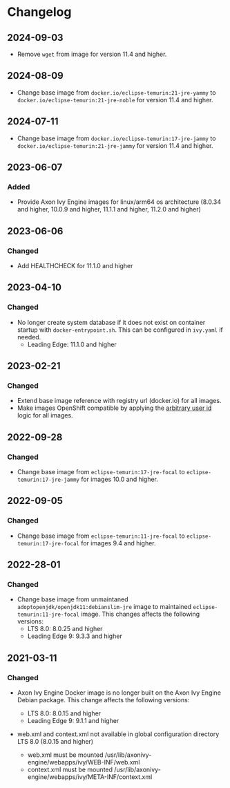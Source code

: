 # Changelog

## 2024-09-03

- Remove `wget` from image for version 11.4 and higher.

## 2024-08-09

- Change base image from `docker.io/eclipse-temurin:21-jre-yammy` to `docker.io/eclipse-temurin:21-jre-noble` for version 11.4 and higher.

## 2024-07-11

- Change base image from `docker.io/eclipse-temurin:17-jre-jammy` to `docker.io/eclipse-temurin:21-jre-jammy` for version 11.4 and higher.

## 2023-06-07

### Added

- Provide Axon Ivy Engine images for linux/arm64 os architecture (8.0.34 and higher, 10.0.9 and higher, 11.1.1 and higher, 11.2.0 and higher)

## 2023-06-06

### Changed

- Add HEALTHCHECK for 11.1.0 and higher

## 2023-04-10

### Changed

- No longer create system database if it does not exist on container startup with `docker-entrypoint.sh`. This can be configured in `ivy.yaml` if needed.
  - Leading Edge: 11.1.0 and higher

## 2023-02-21

### Changed

- Extend base image reference with registry url (docker.io) for all images.
- Make images OpenShift compatible by applying the [arbitrary user id](https://docs.openshift.com/container-platform/4.12/openshift_images/create-images.html#images-create-guide-openshift_create-images) logic for all images.

## 2022-09-28

### Changed

- Change base image from `eclipse-temurin:17-jre-focal` to `eclipse-temurin:17-jre-jammy` for images 10.0 and higher.

## 2022-09-05

### Changed

- Change base image from `eclipse-temurin:11-jre-focal` to `eclipse-temurin:17-jre-focal` for images 9.4 and higher.

## 2022-28-01

### Changed

- Change base image from unmaintaned `adoptopenjdk/openjdk11:debianslim-jre` image to maintained `eclipse-temurin:11-jre-focal` image. This changes affects the following versions:
  - LTS 8.0: 8.0.25 and higher
  - Leading Edge 9: 9.3.3 and higher

## 2021-03-11

### Changed

- Axon Ivy Engine Docker image is no longer built on the Axon Ivy Engine Debian package.
  This change affects the following versions:
  - LTS 8.0: 8.0.15 and higher
  - Leading Edge 9: 9.1.1 and higher

- web.xml and context.xml not available in global configuration directory LTS 8.0 (8.0.15 and higher)
  - web.xml must be mounted /usr/lib/axonivy-engine/webapps/ivy/WEB-INF/web.xml
  - context.xml must be mounted /usr/lib/axonivy-engine/webapps/ivy/META-INF/context.xml

